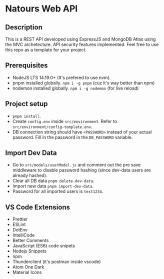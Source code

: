 # Natours Web API

## Description

This is a REST API developed using ExpressJS and MongoDB Atlas using the MVC archetecture. API security features implemented. Feel free to use this repo as a template for your project.

## Prerequisites

- NodeJS LTS 14.19.0+ (It's prefered to use nvm).
- pnpm installed globally. `npm i -g pnpm` (cuz it's way better than npm)
- nodemon installed globally. `npm i -g nodemon` (for live reload)

## Project setup

- `pnpm install`.
- Create `config.env` inside `src/environment`. Refer to `src/environment/config-template.env`.
- DB connection string should have `<PASSWORD>` instead of your actual password. Fill in the password in the `DB_PASSWORD` variable.

## Import Dev Data

- Go to `src/models/userModel.js` and comment out the pre save middleware to disable password hashing (since dev-data users are already hashed).
- Clear all DB data `pnpm delete-dev-data`.
- Import new data `pnpm import-dev-data`.
- Password for all imported users is `test1234`.

## VS Code Extensions

- Prettier
- ESLint
- DotEnv
- IntelliCode
- Better Comments
- JavaScript (ES6) code snipets
- Nodejs Snippets
- npm
- Thunderclient (it's postman inside vscode)
- Atom One Dark
- Material Icons
